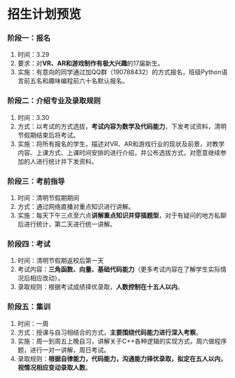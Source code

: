 # 招生计划预览

### 阶段一：报名
  1. 时间：3.29
  2. 要求：对**VR、AR和游戏制作有极大兴趣**的17届新生。
  3. 实施：有意向的同学通过加QQ群（190788432）的方式报名，班级Python语言前五名和趣味编程前六十名默认报名。

### 阶段二：介绍专业及录取规则
  1. 时间：3.30
  2. 方式：以考试的方式选拔，**考试内容为数学及代码能力**，下发考试资料，清明节假期结束后将考试。
  2. 实施：将所有报名的学生，描述对VR、AR和游戏行业的现状及前景，对教学内容、上课方式、上课时间安排的进行介绍，并公布选拔方式，对愿意继续参加的人进行统计并下发资料。

### 阶段三：考前指导
  1. 时间：清明节假期期间
  2. 方式：通过网络直播对重点知识进行讲解。
  3. 实施：每天下午三点至六点**讲解重点知识并穿插题型**，对于有疑问的地方私聊后进行统计，第二天进行统一讲解。

### 阶段四：考试
  1. 时间：清明节假期返校后第一天
  2. 考试内容：**三角函数、向量、基础代码能力**（更多考试内容在了解学生实际情况后相应改动）。
  3. 录取规则：根据考试成绩择优录取，**人数控制在十五人以内**。

### 阶段五：集训
  1. 时间：一周
  2. 方式：授课与自习相结合的方式，**主要围绕代码能力进行深入考察**。
  3. 实施：周一到周五上晚自习，讲解关于C++各种逻辑的实现方式，周六做程序题，进行一对一讲解，周日考试。
  4. 录取规则：**根据自律能力，代码能力，沟通能力择优录取，拟定在五人以内，视情况相应变动录取人数**。
  